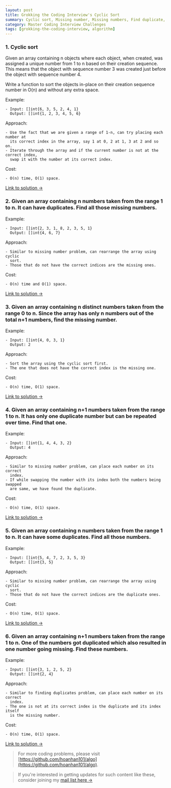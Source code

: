 ```yaml
---
layout: post
title: Grokking the Coding Interview's Cyclic Sort
summary: Cyclic sort, Missing number, Missing numbers, Find duplicate, Find duplicates, Find corrupt pair
category: Master Coding Interview Challenges
tags: [grokking-the-coding-interview, algorithm]
---
```


### 1. Cyclic sort

Given an array containing n objects where each object, when created,
was assigned a unique number from 1 to n based on their creation sequence.
This means that the object with sequence number 3 was created just before
the object with sequence number 4.

Write a function to sort the objects in-place on their creation sequence
number in O(n) and without any extra space.

Example:
```
- Input: []int{6, 3, 5, 2, 4, 1}
  Output: []int{1, 2, 3, 4, 5, 6}
```

Approach:
```
- Use the fact that we are given a range of 1-n, can try placing each number at
  its correct index in the array, say 1 at 0, 2 at 1, 3 at 2 and so on.
- Iterate through the array and if the current number is not at the correct index,
  swap it with the number at its correct index.
```

Cost:
```
- O(n) time, O(1) space.
```

[Link to solution →](https://github.com/hoanhan101/algo/blob/master/gtci/cyclic_sort_test.go)

### 2. Given an array containing n numbers taken from the range 1 to n. It can have duplicates. Find all those missing numbers.

Example:
```
- Input: []int{2, 3, 1, 8, 2, 3, 5, 1}
  Output: []int{4, 6, 7}
```

Approach:
```
- Similar to missing number problem, can rearrange the array using cyclic
  sort.
- Those that do not have the correct indices are the missing ones.
```

Cost:
```
- O(n) time and O(1) space.
```

[Link to solution →](https://github.com/hoanhan101/algo/blob/master/gtci/missing_number_test.go)

### 3. Given an array containing n distinct numbers taken from the range 0 to n. Since the array has only n numbers out of the total n+1 numbers, find the missing number.

Example:
```
- Input: []int{4, 0, 3, 1}
  Output: 2
```

Approach:
```
- Sort the array using the cyclic sort first.
- The one that does not have the correct index is the missing one.
```

Cost:
```
- O(n) time, O(1) space.
```

[Link to solution →](https://github.com/hoanhan101/algo/blob/master/gtci/missing_numbers_test.go)

### 4. Given an array containing n+1 numbers taken from the range 1 to n. It has only one duplicate number but can be repeated over time. Find that one.

Example:
```
- Input: []int{1, 4, 4, 3, 2}
  Output: 4
```

Approach:
```
- Similar to missing number problem, can place each number on its correct
  index.
- If while swapping the number with its index both the numbers being swapped
  are same, we have found the duplicate.
```

Cost:
```
- O(n) time, O(1) space.
```

[Link to solution →](https://github.com/hoanhan101/algo/blob/master/gtci/duplicate_test.go)

### 5. Given an array containing n numbers taken from the range 1 to n. It can have some duplicates. Find all those numbers.

Example:
```
- Input: []int{5, 4, 7, 2, 3, 5, 3}
  Output: []int{3, 5}
```

Approach:
```
- Similar to missing number problem, can rearrange the array using cyclic
  sort.
- Those that do not have the correct indices are the duplicate ones.
```

Cost:
```
- O(n) time, O(1) space.
```

[Link to solution →](https://github.com/hoanhan101/algo/blob/master/gtci/duplicates_test.go)

### 6. Given an array containing n+1 numbers taken from the range 1 to n. One of the numbers got duplicated which also resulted in one number going missing. Find these numbers.

Example:
```
- Input: []int{3, 1, 2, 5, 2}
  Output: []int{2, 4}
```

Approach:
```
- Similar to finding duplicates problem, can place each number on its correct
  index.
- The one is not at its correct index is the duplicate and its index itself
  is the missing number.
```

Cost:
```
- O(n) time, O(1) space.
```

[Link to solution →](https://github.com/hoanhan101/algo/blob/master/gtci/corrupt_pair_test.go)

> For more coding problems, please visit
  [https://github.com/hoanhan101/algo](https://github.com/hoanhan101/algo).

> If you're interested in getting updates for such content like these, consider
  joining my [mail list here →](https://tinyletter.com/hoanhan)
